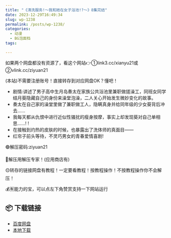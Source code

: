 ```yaml
---
title: "《清洗服务!～我和她在女子浴池!?～》8集完结"
date: 2023-12-29T16:49:34
slug: wp-1238
permalink: /posts/wp-1238/
categories:
  - 动漫
  - BG泡面档
tags:

---
```


如果两个网盘都没有资源了，看这个网站👉①link3.cc/xianyu21或②vlink.cc/ziyuan21

(本站)不需要注册账号！直接转存到对应网盘OK？懂吧！

*   剧情:讲述了男子高中生月岛奏太在家族公共浴池里兼职做搓澡工，同班女同学结月葵隐藏自己的身份来澡堂泡澡，二人关心开始发生微妙变化的故事。
*   奏太在自己家的澡堂里做了兼职做工人，隐瞒真身并给同年级的少女葵背后冲去……
*   我每天都从仇恨中进行近似性骚扰的瘦身按摩，事实上却发现葵对自己单相思……! !
*   在接触到灼热的皮肤的时候，也暴露出了洗体师的真面目——
*   红帘子前头等待，不灵巧男女的青春爱情喜剧!

🟢解压密码:ziyuan21

🔵解压用解压专家！(应用商店有)

🟡转存的链接网盘有教程！一定要看教程！按教程操作！不按教程操作你不会解压！

💰🈶能力的宝，可以点左下角赞赏支持一下网站运行

## 📦 下载链接
- [百度网盘](https://blziyuan21.com/pay-download/1238?key=d362de72c2&down_id=0)
- [本地下载](https://blziyuan21.com/pay-download/1238?key=d362de72c2&down_id=1)

